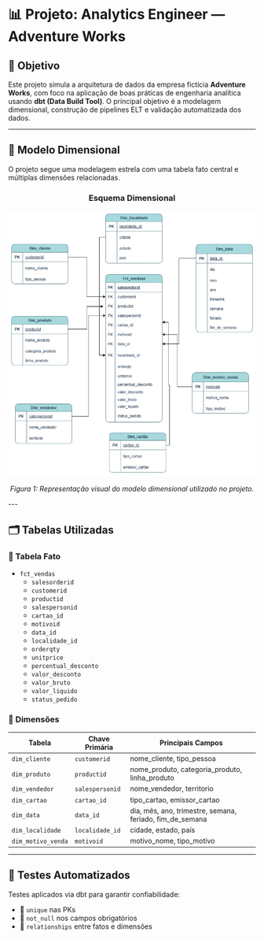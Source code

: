 # 📊 Projeto: Analytics Engineer — Adventure Works

## 🎯 Objetivo

Este projeto simula a arquitetura de dados da empresa fictícia **Adventure Works**, com foco na aplicação de boas práticas de engenharia analítica usando **dbt (Data Build Tool)**. O principal objetivo é a modelagem dimensional, construção de pipelines ELT e validação automatizada dos dados.

---

## 🧠 Modelo Dimensional

O projeto segue uma modelagem estrela com uma tabela fato central e múltiplas dimensões relacionadas.

<h3 align="center">Esquema Dimensional</h3>

<p align="center">
  <img src="esquema_dimensional.jpg" alt="Esquema Dimensional" width="600"/>
</p>

<p align="center"><em>Figura 1: Representação visual do modelo dimensional utilizado no projeto.</em></p>
---

## 🗂️ Tabelas Utilizadas

### 🧾 Tabela Fato

- `fct_vendas`
  - `salesorderid`
  - `customerid`
  - `productid`
  - `salespersonid`
  - `cartao_id`
  - `motivoid`
  - `data_id`
  - `localidade_id`
  - `orderqty`
  - `unitprice`
  - `percentual_desconto`
  - `valor_desconto`
  - `valor_bruto`
  - `valor_liquido`
  - `status_pedido`

### 🧱 Dimensões

| Tabela              | Chave Primária      | Principais Campos                 |
|---------------------|---------------------|-----------------------------------|
| `dim_cliente`       | `customerid`        | nome_cliente, tipo_pessoa         |
| `dim_produto`       | `productid`         | nome_produto, categoria_produto, linha_produto |
| `dim_vendedor`      | `salespersonid`     | nome_vendedor, territorio         |
| `dim_cartao`        | `cartao_id`         | tipo_cartao, emissor_cartao       |
| `dim_data`          | `data_id`           | dia, mês, ano, trimestre, semana, feriado, fim_de_semana |
| `dim_localidade`    | `localidade_id`     | cidade, estado, país              |
| `dim_motivo_venda`  | `motivoid`          | motivo_nome, tipo_motivo          |

---

## 🧪 Testes Automatizados

Testes aplicados via dbt para garantir confiabilidade:

- 🔹 `unique` nas PKs
- 🔹 `not_null` nos campos obrigatórios
- 🔹 `relationships` entre fatos e dimensões






